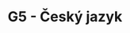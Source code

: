 ---
title: G5 - Český jazyk
subject: Český jazyk
layout: subject
json_file: g5
summary: "Přehled všech témat pro český jazyk v G5 popořadě:"
---